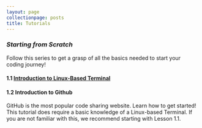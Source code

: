 ```yaml
---
layout: page
collectionpage: posts
title: Tutorials
---
```



### *Starting from Scratch*  
Follow this series to get a grasp of all the basics needed to start your coding journey!
  
#### 1.1 [Introduction to Linux-Based Terminal](/2023-06-14-Introduction-to-GitHub)

  
#### 1.2 Introduction to Github  
GitHub is the most popular code sharing website. Learn how to get started! This tutorial does require a basic knowledge of a Linux-based Terminal. If you are not familiar with this, we recommend starting with Lesson 1.1. 
